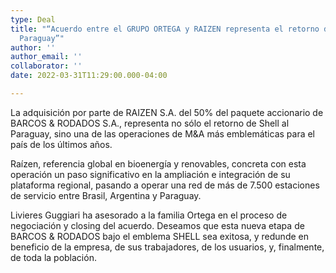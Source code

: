 ```yaml
---
type: Deal
title: "“Acuerdo entre el GRUPO ORTEGA y RAIZEN representa el retorno de Shell al
  Paraguay”"
author: ''
author_email: ''
collaborator: ''
date: 2022-03-31T11:29:00.000-04:00

---
```

La adquisición por parte de RAIZEN S.A. del 50% del paquete accionario de BARCOS & RODADOS S.A., representa no sólo el retorno de Shell al Paraguay, sino una de las operaciones de M&A más emblemáticas para el país de los últimos años.

Raízen, referencia global en bioenergía y renovables, concreta con esta operación un paso significativo en la ampliación e integración de su plataforma regional, pasando a operar una red de más de 7.500 estaciones de servicio entre Brasil, Argentina y Paraguay.

Livieres Guggiari ha asesorado a la familia Ortega en el proceso de negociación y closing del acuerdo. Deseamos que esta nueva etapa de BARCOS & RODADOS bajo el emblema SHELL sea exitosa, y redunde en beneficio de la empresa, de sus trabajadores, de los usuarios, y, finalmente, de toda la población.
